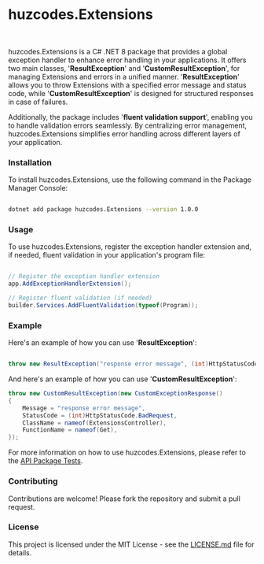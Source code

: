 # huzcodes.Extensions 
<br>

huzcodes.Extensions is a C# .NET 8 package that provides a global exception handler to enhance error handling in your applications. It offers two main classes, '**ResultException**' and '**CustomResultException**', for managing Extensions and errors in a unified manner. '**ResultException**' allows you to throw Extensions with a specified error message and status code, while '**CustomResultException**' is designed for structured responses in case of failures.

Additionally, the package includes '**fluent validation support**', enabling you to handle validation errors seamlessly. By centralizing error management, huzcodes.Extensions simplifies error handling across different layers of your application.


### Installation

To install huzcodes.Extensions, use the following command in the Package Manager Console:

```bash

dotnet add package huzcodes.Extensions --version 1.0.0
```

### Usage

To use huzcodes.Extensions, register the exception handler extension and, if needed, fluent validation in your application's program file:

```csharp

// Register the exception handler extension
app.AddExceptionHandlerExtension();

// Register fluent validation (if needed)
builder.Services.AddFluentValidation(typeof(Program));
```
### Example

Here's an example of how you can use '**ResultException**':

```csharp

throw new ResultException("response error message", (int)HttpStatusCode.BadRequest);
```

And here's an example of how you can use '**CustomResultException**':

```csharp
throw new CustomResultException(new CustomExceptionResponse()
{
    Message = "response error message",
    StatusCode = (int)HttpStatusCode.BadRequest,
    ClassName = nameof(ExtensionsController),
    FunctionName = nameof(Get),
});
```

For more information on how to use huzcodes.Extensions, please refer to the
[API Package Tests](https://github.com/huzcodes/huzcodes.Extensions/tree/main/huzcodes.Extensions.API).

### Contributing

Contributions are welcome! Please fork the repository and submit a pull request.

### License

This project is licensed under the MIT License - see the [LICENSE.md](https://github.com/huzcodes/huzcodes.Extensions/blob/main/LICENSE) file for details.
